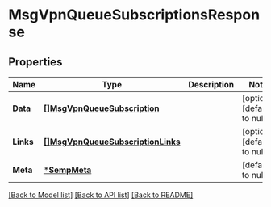# MsgVpnQueueSubscriptionsResponse

## Properties
Name | Type | Description | Notes
------------ | ------------- | ------------- | -------------
**Data** | [**[]MsgVpnQueueSubscription**](MsgVpnQueueSubscription.md) |  | [optional] [default to null]
**Links** | [**[]MsgVpnQueueSubscriptionLinks**](MsgVpnQueueSubscriptionLinks.md) |  | [optional] [default to null]
**Meta** | [***SempMeta**](SempMeta.md) |  | [default to null]

[[Back to Model list]](../README.md#documentation-for-models) [[Back to API list]](../README.md#documentation-for-api-endpoints) [[Back to README]](../README.md)

